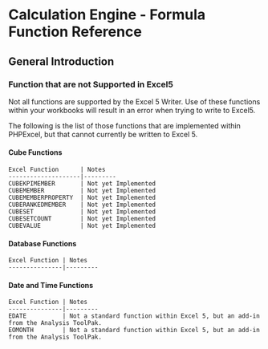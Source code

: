 # Calculation Engine - Formula Function Reference

## General Introduction

### Function that are not Supported in Excel5

Not all functions are supported by the Excel 5 Writer. Use of these functions within your workbooks will result in an error when trying to write to Excel5.

The following is the list of those functions that are implemented within PHPExcel, but that cannot currently be written to Excel 5.

#### Cube Functions

    Excel Function      | Notes
    --------------------|---------
    CUBEKPIMEMBER       | Not yet Implemented
    CUBEMEMBER          | Not yet Implemented
    CUBEMEMBERPROPERTY  | Not yet Implemented
    CUBERANKEDMEMBER    | Not yet Implemented
    CUBESET             | Not yet Implemented
    CUBESETCOUNT        | Not yet Implemented
    CUBEVALUE           | Not yet Implemented

#### Database Functions

    Excel Function | Notes
    ---------------|---------

#### Date and Time Functions

    Excel Function | Notes
    ---------------|---------
    EDATE          | Not a standard function within Excel 5, but an add-in from the Analysis ToolPak.
    EOMONTH        | Not a standard function within Excel 5, but an add-in from the Analysis ToolPak.
